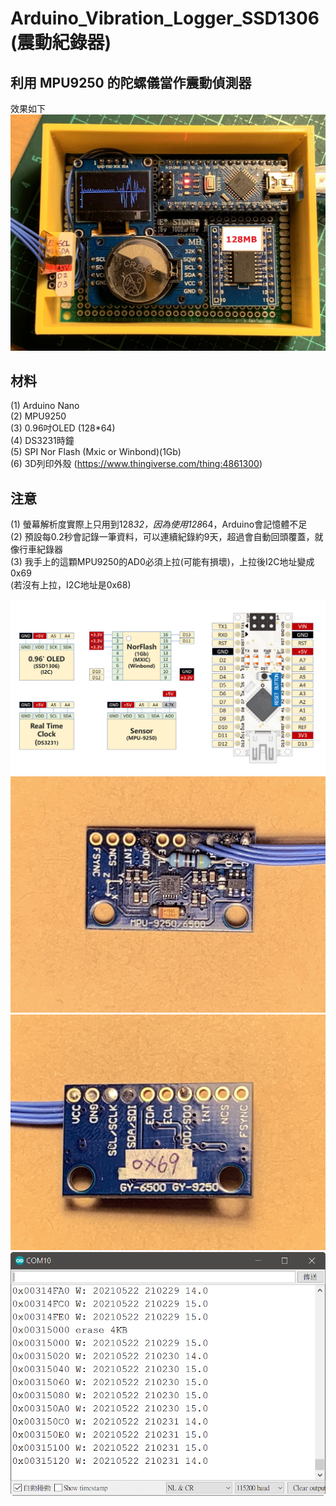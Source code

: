 # Arduino_Vibration_Logger_SSD1306 (震動紀錄器)
## 利用 MPU9250 的陀螺儀當作震動偵測器

效果如下
![image](https://github.com/Chihhao/Arduino_Vibration_Logger_SSD1306/blob/main/image/IMG_2965.jpg)

## 材料
(1) Arduino Nano  
(2) MPU9250  
(3) 0.96吋OLED (128*64)  
(4) DS3231時鐘  
(5) SPI Nor Flash (Mxic or Winbond)(1Gb)  
(6) 3D列印外殼 (https://www.thingiverse.com/thing:4861300)  

## 注意
(1) 螢幕解析度實際上只用到128*32，因為使用128*64，Arduino會記憶體不足  
(2) 預設每0.2秒會記錄一筆資料，可以連續紀錄約9天，超過會自動回頭覆蓋，就像行車紀錄器  
(3) 我手上的這顆MPU9250的AD0必須上拉(可能有損壞)，上拉後I2C地址變成0x69  
    (若沒有上拉，I2C地址是0x68)  

![image](https://github.com/Chihhao/Arduino_Vibration_Logger_SSD1306/blob/main/image/wiring.png)
![image](https://github.com/Chihhao/Arduino_Vibration_Logger_SSD1306/blob/main/image/IMG_2961.jpg)
![image](https://github.com/Chihhao/Arduino_Vibration_Logger_SSD1306/blob/main/image/IMG_2962.jpg)
![image](https://github.com/Chihhao/Arduino_Vibration_Logger_SSD1306/blob/main/image/log.png)
